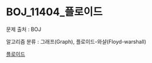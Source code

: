 # BOJ_11404_플로이드
문제 출처 : BOJ

알고리즘 분류 : 그래프(Graph), 플로이드-와샬(Floyd-warshall)

[플로이드](https://www.acmicpc.net/problem/11404)